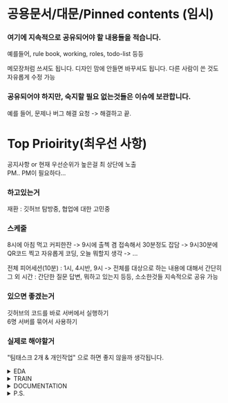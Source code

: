 # 공용문서/대문/Pinned contents (임시)
### 여기에 지속적으로 공유되어야 할 내용들을 적습니다.
예를들어, rule book, working, roles, todo-list 등등

메모장처럼 쓰셔도 됩니다. 디자인 맘에 안들면 바꾸셔도 됩니다. 다른 사람이 쓴 것도 자유롭게 수정 가능

### 공유되어야 하지만, 숙지할 필요 없는것들은 이슈에 보관합니다.
예를 들어, 문제나 버그 해결 요청 -> 해결하고 끝.


# Top Prioirity(최우선 사항)
공지사항 or 현재 우선순위가 높은걸 최 상단에 노출  
PM.. PM이 필요하다...

### 하고있는거

재환 : 깃허브 탐방중, 협업에 대한 고민중

### 스케줄
8시에 아침 먹고 커피한잔 -> 9시에 출첵 겸 접속해서 30분정도 잡담
-> 9시30분에 QR코드 찍고 자유롭게 코딩, 오늘 뭐할지 생각 -> ...

전체 피어세션(10분) : 1시, 4시반, 9시 -> 전체를 대상으로 하는 내용에 대해서 간단히  
그 외 시간 : 간단한 질문 답변, 뭐하고 있는지 등등, 소소한것들 지속적으로 공유 가능

### 있으면 좋겠는거
깃허브의 코드를 바로 서버에서 실행하기  
6명 서버를 묶어서 사용하기

### 실제로 해야할거

"팀태스크 2개 & 개인작업" 으로 하면 좋지 않을까 생각됩니다.

<details><summary>EDA</summary>

- private 셋과 public 셋, train 셋에 분포차이 있는지 확인하기.

</details>

<details><summary>TRAIN</summary>

- 체계적인(단일화된) 하이퍼 파라미터 튜닝 환경(AutoKeras, tensorboard, ...)
- 효과적인 모델 아키텍쳐 탐색 / 논문 구현 (논문구현은 아마 2인1조로?)

</details>

<details><summary>DOCUMENTATION</summary>

- 학습내용과 연결해서 task 에 대한 분석  
- 작업한 내용들 정리(포트폴리오로 쓰는걸 대비)
- 피어세션에서 제안된 것들, 완료된 것들, 진행상황 등등, 필요한 것들 문서화 (서기역할)

</details>

<details><summary>P.S.</summary>

```
from jaehwan_codes import augmentation as aug
from semin_codes import use_server

data = aug.Augment(data, aug.SWAP)
server = use_server("124.51.62.1.")
server.train(trainer, data)
```

### 공용문서를 만들게 된 계기 : 효과적인 협업

대회기간이 4주이고, 모든 프로젝트는 항상 늦어진다는 점을 고려하면, 첫주에 "필요한 것들이 대부분 마무리"가 돼 있어야 나머지 기간동안
예외대처/사후처리, 추가개선 등을 진행할 수 있다고 예상합니다.

또한, 6명이서 협업을 하면 실질적으로 3명정도의 생산성이 나온다고 보면, 굉장히 긴밀하게 협업할 필요가 있다고 느꼈습니다.
그러면서도, 지난 스테이지까지 한명으로 학습정리하고, 컴피티션 참가하고 한것을 보면,
6명이라는 인원은 4명에 비해서 많은 것을 할 수 있는 인원이라고 생각됩니다.

단순히 data - model - 성능개선 - 대회 끝

으로 하기에는 아쉬우니, 첫주에 최대한 적극적으로, 많은 것들을 완성해서
이를 바탕으로 나머지 주에서 개선해가면 좋겠습니다.

### 작업중인 내용이나, todo-list 가 만들어지는 것에 부담을 느끼지 않았으면 합니다.
각자의 사정은 다릅니다. 밤에 코딩하는 사람도 있고, 주말에 밀린 강의를 듣는사람도 있을 것이며,
학교에서 중간고사가 있을수도 있죠. 각자가 코딩이 잘 될 때, 갑자기 흥미가 솓구칠 때에 더 많이 하는게 좋다고 생각합니다.
저같은경우에는 지금 글쓰기에 꽂혀서 이렇게 글을 많이 쓰고있습니다. 여담입니다 아무튼 각자의 목표도
조금씩 다를 수 있을 것 같습니다. 공부가 됐으면 하는 사람, 대회 등수가 중요한 사람, 면접준비, 포트폴리오 준비하는사람, 등등...
다만, 대회에서 성적을 높이기 위해 했던 수많은 시도와 노력들이 좋은 자산이 된다는건 다들 동의를 하실 듯 합니다.

개인적으로 저같은 경우, 부스트캠프에서 공부한것들, 작업한 것들을 포트폴리오로 만들어서 면접에서
평가받는거를 상상하면 좀 부담감이 느껴지면서 동기부여가 되더라구요.

적어도, 협업은 긴밀하게 되어야 한다고 생각합니다. 특히, 자기가 작업이 진행이 안된다,
그냥 오늘은 코딩하기가 싫다 이런것도 공유가 되어야 한다고 생각합니다. 이런 부분에 미안해하거나, 자책할 필요도 없고, 부담을 안가지셨으면 합니다.
학습플래너 같은걸 써본적이 있으실겁니다. 목표를 달성한 날을 기록해서 성취감을 느끼는 것도 중요하지만, 제대로 안된 날을 객관적으로(스스로) 확인하는 것도 중요합니다.
줌하다가 롤키셔도 되고, 유튜브 보셔도 됩니다. 스스로 컨디션 관리 잘 하시고, 자기자신에게 가장 잘 맞는 방법으로
팀프로젝트 수행하셨으면 합니다.

### 내가 편하기 위해 남을 돕는다
팀에게 도움이 될 만한건 뭐든 좋습니다. 마음껏 도와주셔도 됩니다.
다른 팀원에게 A를 알려주면, 그 팀원이 A를 이해하는데 드는 시간을 절약해서 B를 더 많이 작업할 수 있겠죠?
얼리스타터가 맨처음 어떻게 시작할지 알려주면, 레이트스타터가 시간을 절약할수도 있고,
강의를 안들은 사람, 마스터세션 까먹은사람(주로 저), 실험 잘못하고 있는 사람 등등, 조금이라도 도움이 되겠다 싶은 내용은
도움이 됩니다.(?)

### 그렇다고 불필요하게 잦은 회의는.. 안되겠죠?
특히, Pstage1의 랜덤매칭에서 할말도 없고.. 뭐라도 말하면서 시간을 떼운 적이 있죠...
물론, 특별히 중요한게 없으면 잡담하면서 할거하고 해도 괜찮습니다. 음.. 그러니까... 남에게 확실히 도움이 될 내용이 있으면
그런걸 주저하지 말고 말씀하시면 됩니다 ..!

</details>
